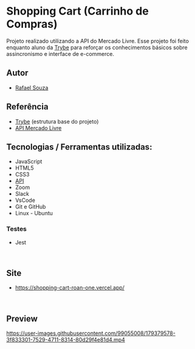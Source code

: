 # Shopping Cart (Carrinho de Compras)

Projeto realizado utilizando a API do Mercado Livre.
Esse projeto foi feito enquanto aluno da [Trybe](https://www.betrybe.com/) para reforçar 
os conhecimentos básicos sobre assincronismo e interface de e-commerce.


## Autor

- [Rafael Souza](https://github.com/Rafael-Souza-97)


## Referência

 - [Trybe](https://www.betrybe.com/) (estrutura base do projeto)
 - [API Mercado Livre](https://developers.mercadolivre.com.br/pt_br/itens-e-buscas)
 

## Tecnologias / Ferramentas utilizadas:

- JavaScript
- HTML5
- CSS3
- [API](https://developers.mercadolivre.com.br/pt_br/itens-e-buscas)
- Zoom
- Slack
- VsCode
- Git e GitHub
- Linux - Ubuntu

### Testes

- Jest

<br>

## Site 
- https://shopping-cart-roan-one.vercel.app/

<br>

## Preview

https://user-images.githubusercontent.com/99055008/179379578-3f833301-7529-4711-8314-80d29f4e81d4.mp4
